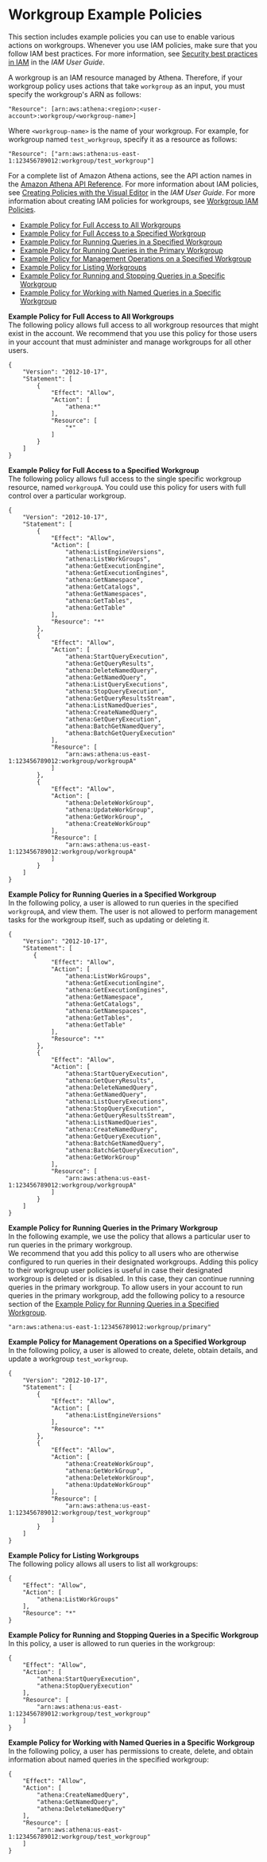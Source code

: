 # Workgroup Example Policies<a name="example-policies-workgroup"></a>

This section includes example policies you can use to enable various actions on workgroups\. Whenever you use IAM policies, make sure that you follow IAM best practices\. For more information, see [Security best practices in IAM](https://docs.aws.amazon.com/IAM/latest/UserGuide/best-practices.html) in the *IAM User Guide*\.

A workgroup is an IAM resource managed by Athena\. Therefore, if your workgroup policy uses actions that take `workgroup` as an input, you must specify the workgroup's ARN as follows:

```
"Resource": [arn:aws:athena:<region>:<user-account>:workgroup/<workgroup-name>]
```

Where `<workgroup-name>` is the name of your workgroup\. For example, for workgroup named `test_workgroup`, specify it as a resource as follows:

```
"Resource": ["arn:aws:athena:us-east-1:123456789012:workgroup/test_workgroup"]
```

For a complete list of Amazon Athena actions, see the API action names in the [Amazon Athena API Reference](https://docs.aws.amazon.com/athena/latest/APIReference/)\. For more information about IAM policies, see [Creating Policies with the Visual Editor](https://docs.aws.amazon.com/IAM/latest/UserGuide/access_policies_create.html#access_policies_create-visual-editor) in the *IAM User Guide*\. For more information about creating IAM policies for workgroups, see [Workgroup IAM Policies](workgroups-iam-policy.md)\.
+ [Example Policy for Full Access to All Workgroups](#example1-full-access-all-wkgs)
+ [Example Policy for Full Access to a Specified Workgroup](#example2-full-access-this-wkg)
+ [Example Policy for Running Queries in a Specified Workgroup](#example3-user-access)
+ [Example Policy for Running Queries in the Primary Workgroup](#example4-run-in-primary-access)
+ [Example Policy for Management Operations on a Specified Workgroup](#example5-manage-wkgs-access)
+ [Example Policy for Listing Workgroups](#example6-list-all-wkgs-access)
+ [Example Policy for Running and Stopping Queries in a Specific Workgroup](#example7-run-queries-access)
+ [Example Policy for Working with Named Queries in a Specific Workgroup](#example8-named-queries-access)

**Example Policy for Full Access to All Workgroups**  
The following policy allows full access to all workgroup resources that might exist in the account\. We recommend that you use this policy for those users in your account that must administer and manage workgroups for all other users\.  

```
{
    "Version": "2012-10-17",
    "Statement": [
        {
            "Effect": "Allow",
            "Action": [
                "athena:*"
            ],
            "Resource": [
                "*"
            ]
        }
    ]
}
```

**Example Policy for Full Access to a Specified Workgroup**  
The following policy allows full access to the single specific workgroup resource, named `workgroupA`\. You could use this policy for users with full control over a particular workgroup\.  

```
{
    "Version": "2012-10-17",
    "Statement": [
        {
            "Effect": "Allow",
            "Action": [
                "athena:ListEngineVersions",
                "athena:ListWorkGroups",
                "athena:GetExecutionEngine",
                "athena:GetExecutionEngines",
                "athena:GetNamespace",
                "athena:GetCatalogs",
                "athena:GetNamespaces",
                "athena:GetTables",
                "athena:GetTable"
            ],
            "Resource": "*"
        },
        {
            "Effect": "Allow",
            "Action": [
                "athena:StartQueryExecution",
                "athena:GetQueryResults",
                "athena:DeleteNamedQuery",
                "athena:GetNamedQuery",
                "athena:ListQueryExecutions",
                "athena:StopQueryExecution",
                "athena:GetQueryResultsStream",
                "athena:ListNamedQueries",
                "athena:CreateNamedQuery",
                "athena:GetQueryExecution",
                "athena:BatchGetNamedQuery",
                "athena:BatchGetQueryExecution"
            ],
            "Resource": [
                "arn:aws:athena:us-east-1:123456789012:workgroup/workgroupA"
            ]
        },
        {
            "Effect": "Allow",
            "Action": [
                "athena:DeleteWorkGroup",
                "athena:UpdateWorkGroup",
                "athena:GetWorkGroup",
                "athena:CreateWorkGroup"
            ],
            "Resource": [
                "arn:aws:athena:us-east-1:123456789012:workgroup/workgroupA"
            ]
        }
    ]
}
```

**Example Policy for Running Queries in a Specified Workgroup**  
In the following policy, a user is allowed to run queries in the specified `workgroupA`, and view them\. The user is not allowed to perform management tasks for the workgroup itself, such as updating or deleting it\.   

```
{
    "Version": "2012-10-17",
    "Statement": [
       {
            "Effect": "Allow",
            "Action": [
                "athena:ListWorkGroups",
                "athena:GetExecutionEngine",
                "athena:GetExecutionEngines",
                "athena:GetNamespace",
                "athena:GetCatalogs",
                "athena:GetNamespaces",
                "athena:GetTables",
                "athena:GetTable"
            ],
            "Resource": "*"
        },
        {
            "Effect": "Allow",
            "Action": [
                "athena:StartQueryExecution",
                "athena:GetQueryResults",
                "athena:DeleteNamedQuery",
                "athena:GetNamedQuery",
                "athena:ListQueryExecutions",
                "athena:StopQueryExecution",
                "athena:GetQueryResultsStream",
                "athena:ListNamedQueries",
                "athena:CreateNamedQuery",
                "athena:GetQueryExecution",
                "athena:BatchGetNamedQuery",
                "athena:BatchGetQueryExecution", 
                "athena:GetWorkGroup" 
            ],
            "Resource": [
                "arn:aws:athena:us-east-1:123456789012:workgroup/workgroupA"
            ]
        }
    ]
}
```

**Example Policy for Running Queries in the Primary Workgroup**  
In the following example, we use the policy that allows a particular user to run queries in the primary workgroup\.   
We recommend that you add this policy to all users who are otherwise configured to run queries in their designated workgroups\. Adding this policy to their workgroup user policies is useful in case their designated workgroup is deleted or is disabled\. In this case, they can continue running queries in the primary workgroup\.
To allow users in your account to run queries in the primary workgroup, add the following policy to a resource section of the [Example Policy for Running Queries in a Specified Workgroup](#example3-user-access)\.  

```
"arn:aws:athena:us-east-1:123456789012:workgroup/primary"
```

**Example Policy for Management Operations on a Specified Workgroup**  
In the following policy, a user is allowed to create, delete, obtain details, and update a workgroup `test_workgroup`\.   

```
{
    "Version": "2012-10-17",
    "Statement": [
        {
            "Effect": "Allow",
            "Action": [
                "athena:ListEngineVersions"
            ],
            "Resource": "*"
        },
        {
            "Effect": "Allow",
            "Action": [
                "athena:CreateWorkGroup",
                "athena:GetWorkGroup",
                "athena:DeleteWorkGroup",
                "athena:UpdateWorkGroup"
            ],
            "Resource": [
                "arn:aws:athena:us-east-1:123456789012:workgroup/test_workgroup"
            ]
        }
    ]
}
```

**Example Policy for Listing Workgroups**  
The following policy allows all users to list all workgroups:  

```
{
    "Effect": "Allow",
    "Action": [
        "athena:ListWorkGroups"
    ],
    "Resource": "*"
}
```

**Example Policy for Running and Stopping Queries in a Specific Workgroup**  
In this policy, a user is allowed to run queries in the workgroup:  

```
{
    "Effect": "Allow",
    "Action": [
        "athena:StartQueryExecution",
        "athena:StopQueryExecution"
    ],
    "Resource": [
        "arn:aws:athena:us-east-1:123456789012:workgroup/test_workgroup"
    ]
}
```

**Example Policy for Working with Named Queries in a Specific Workgroup**  
In the following policy, a user has permissions to create, delete, and obtain information about named queries in the specified workgroup:  

```
{
    "Effect": "Allow",
    "Action": [
        "athena:CreateNamedQuery",
        "athena:GetNamedQuery",
        "athena:DeleteNamedQuery"
    ],
    "Resource": [
        "arn:aws:athena:us-east-1:123456789012:workgroup/test_workgroup"
    ]
}
```